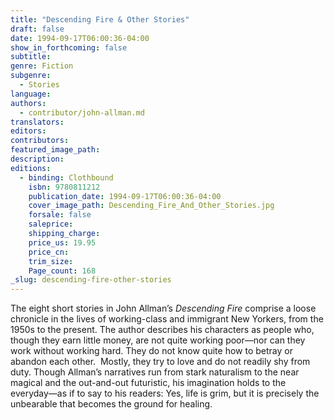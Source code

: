 ```yaml
---
title: "Descending Fire & Other Stories"
draft: false
date: 1994-09-17T06:00:36-04:00
show_in_forthcoming: false
subtitle:
genre: Fiction
subgenre:
  - Stories
language:
authors:
  - contributor/john-allman.md
translators:
editors:
contributors:
featured_image_path:
description:
editions:
  - binding: Clothbound
    isbn: 9780811212
    publication_date: 1994-09-17T06:00:36-04:00
    cover_image_path: Descending_Fire_And_Other_Stories.jpg
    forsale: false
    saleprice:
    shipping_charge:
    price_us: 19.95
    price_cn:
    trim_size:
    Page_count: 168
_slug: descending-fire-other-stories
---
```


The eight short stories in John Allman’s _Descending Fire_ comprise a loose chronicle in the lives of working-class and immigrant New Yorkers, from the 1950s to the present. The author describes his characters as people who, though they earn little money, are not quite working poor—nor can they work without working hard. They do not know quite how to betray or abandon each other.  Mostly, they try to love and do not readily shy from duty. Though Allman’s narratives run from stark naturalism to the near magical and the out-and-out futuristic, his imagination holds to the everyday—as if to say to his readers: Yes, life is grim, but it is precisely the unbearable that becomes the ground for healing.

